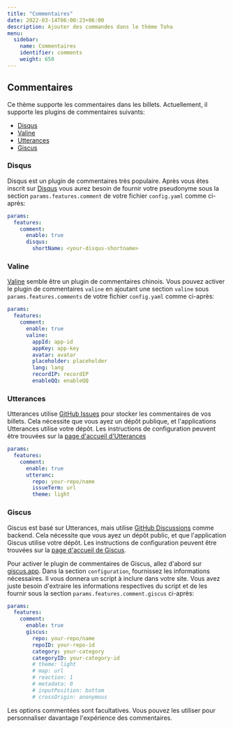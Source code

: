 ```yaml
---
title: "Commentaires"
date: 2022-03-14T06:00:23+06:00
description: Ajouter des commandes dans le thème Toha
menu:
  sidebar:
    name: Commentaires
    identifier: comments
    weight: 650
---
```

## Commentaires

Ce thème supporte les commentaires dans les billets. Actuellement, il supporte les plugins de commentaires suivants:

- [Disqus](https://disqus.com/)
- [Valine](https://valine.js.org/)
- [Utterances](https://utteranc.es/)
- [Giscus](https://giscus.app/)

### Disqus

Disqus est un plugin de commentaires très populaire. Après vous êtes inscrit sur [Disqus](https://disqus.com/) vous aurez besoin de fournir votre pseudonyme sous la section `params.features.comment` de votre fichier `config.yaml` comme ci-après:

```yaml
params:
  features:
    comment:
      enable: true
      disqus:
        shortName: <your-disqus-shortname>
```

### Valine

[Valine](https://valine.js.org/) semble être un plugin de commentaires chinois. Vous pouvez activer le plugin de commentaires `valine` en ajoutant une section `valine` sous `params.features.comments` de votre fichier `config.yaml` comme ci-après:

```yaml
params:
  features:
    comment:
      enable: true
      valine:
        appId: app-id
        appKey: app-key
        avatar: avatar
        placeholder: placeholder
        lang: lang
        recordIP: recordIP
        enableQQ: enableQQ
```

### Utterances

Utterances utilise [GitHub Issues](https://docs.github.com/en/issues/tracking-your-work-with-issues/about-issues) pour stocker les commentaires de vos billets. Cela nécessite que vous ayez un dépôt publique, et l'applications Utterances utilise votre dépôt. Les instructions de configuration peuvent être trouvées sur la [page d'accueil d'Utterances](https://utteranc.es/)

```yaml
params:
  features:
    comment:
      enable: true
      utteranc:
        repo: your-repo/name
        issueTerm: url
        theme: light
```

### Giscus

Giscus est basé sur Utterances, mais utilise [GitHub Discussions](https://docs.github.com/en/discussions) comme backend. Cela nécessite que vous ayez un dépôt public, et que l'application Giscus utilise votre dépôt. Les instructions de configuration peuvent être trouvées sur la [page d'accueil de Giscus](https://giscus.app/).

Pour activer le plugin de commentaires de Giscus, allez d'abord sur [giscus.app](https://giscus.app/). Dans la section `configuration`, fournissez les informations nécessaires. Il vous donnera un script à inclure dans votre site. Vous avez juste besoin d'extraire les informations respectives du script et de les fournir sous la section `params.features.comment.giscus` ci-après:

```yaml
params:
  features:
    comment:
      enable: true
      giscus:
        repo: your-repo/name
        repoID: your-repo-id
        category: your-category
        categoryID: your-category-id
        # theme: light
        # map: url
        # reaction: 1
        # metadata: 0
        # inputPosition: bottom
        # crossOrigin: anonymous
```

Les options commentées sont facultatives. Vous pouvez les utiliser pour personnaliser davantage l'expérience des commentaires.
